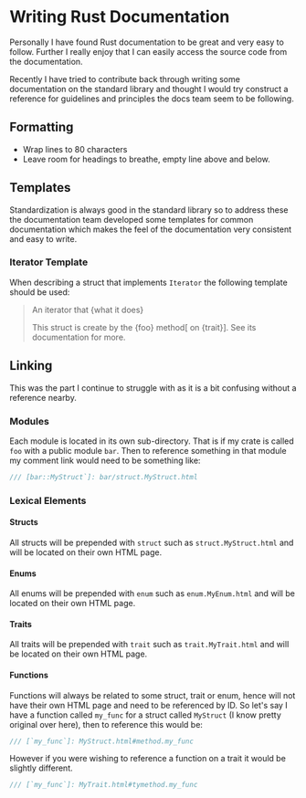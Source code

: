 # Writing Rust Documentation

Personally I have found Rust documentation to be great and very easy to follow.
Further I really enjoy that I can easily access the source code from the
documentation.

Recently I have tried to contribute back through writing some documentation on
the standard library and thought I would try construct a reference for
guidelines and principles the docs team seem to be following.

## Formatting

* Wrap lines to 80 characters
* Leave room for headings to breathe, empty line above and below.

## Templates

Standardization is always good in the standard library so to address these the
documentation team developed some templates for common documentation which makes
the feel of the documentation very consistent and easy to write.

### Iterator Template

When describing a struct that implements `Iterator` the following template
should be used:
> An iterator that {what it does}
>
> This struct is create by the {foo} method[ on {trait}]. See its documentation
> for more.

## Linking

This was the part I continue to struggle with as it is a bit confusing without a
reference nearby.

### Modules

Each module is located in its own sub-directory. That is if my crate is called
`foo` with a public module `bar`. Then to reference something in that module my
comment link would need to be something like:
```rust
/// [bar::MyStruct`]: bar/struct.MyStruct.html
```

### Lexical Elements

#### Structs

All structs will be prepended with `struct` such as `struct.MyStruct.html` and
will be located on their own HTML page.

#### Enums

All enums will be prepended with `enum` such as `enum.MyEnum.html` and will be
located on their own HTML page.

#### Traits

All traits will be prepended with `trait` such as `trait.MyTrait.html` and will
be located on their own HTML page.

#### Functions

Functions will always be related to some struct, trait or enum, hence will not
have their own HTML page and need to be referenced by ID. So let's say I have a
function called `my_func` for a struct called `MyStruct` (I know pretty original
over here), then to reference this would be:

```rust
/// [`my_func`]: MyStruct.html#method.my_func
```

However if you were wishing to reference a function on a trait it would be
slightly different.

```rust
/// [`my_func`]: MyTrait.html#tymethod.my_func
```
